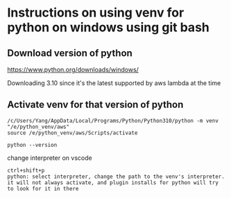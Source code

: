 # Instructions on using venv for python on windows using git bash
## Download version of python
https://www.python.org/downloads/windows/

Downloading 3.10 since it's the latest supported by aws lambda at the time

## Activate venv for that version of python
```
/c/Users/Yang/AppData/Local/Programs/Python/Python310/python -m venv "/e/python_venv/aws"
source /e/python_venv/aws/Scripts/activate

python --version
```

change interpreter on vscode
```
ctrl+shift+p
python: select interpreter, change the path to the venv's interpreter. it will not always activate, and plugin installs for python will try to look for it in there
```
